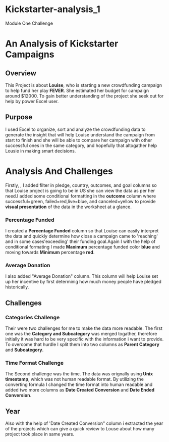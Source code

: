 # Kickstarter-analysis_1
Module One Challenge

# An Analysis of Kickstarter Campaigns 

## Overview
   This Project is about  **Louise**, who is starting a new crowdfunding campaign to help fund her play **FEVER**. She estimated her budget for campaign around              $12000. To gain better understanding of the project she seek out for help by power Excel user.
   
## Purpose
   I used Excel to organize, sort and analyze the crowdfunding data to generate the insight that will help Louise understand the campaign from start to finish and she      will be able to compare her campaign with other successful ones in the same category, and hopefully that altogather help Lousie in making smart decisions. 
   
# Analysis And Challenges 
   Firstly, , I added filter in pledge, country, outcomes, and goal columns so that Louise project is going to be in US she can view the data as per her need.I added        some conditional formatting in the **outcome** column where successful=green, failed=red,live=blue, and canceled=yellow to provide **visual presentation** of the data    in the worksheet at a glance. 
   
### Percentage Funded
   I created a **Percentage Funded** column so that Louise can easily interpret the data and quickly determine how close a campaign came to 'reaching' and in some          cases'exceeding' their funding goal.Again I with the help of conditional formating I made **Maximum** percentage funded color **blue** and moving towards **Minimum**    percentage **red**.
   
### Average Donation
   I also added "Average Donation" column. This column will help Louise set up her incentive by first determinig how much money people have pledged historically. 
   
## Challenges

### Categories Challenge 
   Their were two challenges for me to make the data more readable. The first one was the **Category and Subcategory** was merged togather, therefore initially it was      hard to be very specific with the information i want to provide. To overcome that hurdle I split them into two columns as **Parent Category** and **Subcategory**.
   
### Time Format Challenge
   The Second challenge was the time. The data was orignally using **Unix timestamp**, which was not human readable format. By utilizing the converting formula I          changed the time format into human readable and added two more columns as **Date Created Conversion** and **Date Ended Conversion**. 
   
## Year
   Also with the help of 'Date Created Conversion" column i extracted the year of the projects which can give a quick review to Louse about how many project took place    in same years. 
   
 
   
   

